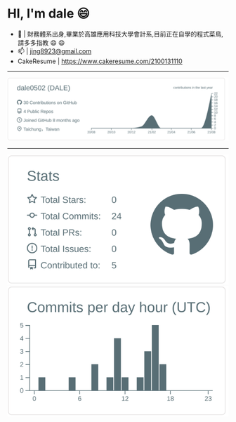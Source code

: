 # HI, I'm dale :smile:

* :pushpin:  | 財務體系出身,畢業於高雄應用科技大學會計系,目前正在自學的程式菜鳥,請多多指教 :smile:  :smile:
* :mailbox:  | jing8923@gmail.com
* CakeResume | https://www.cakeresume.com/2100131110

*** 



[![](https://raw.githubusercontent.com/dale0502/dale0502/master/profile-summary-card-output/default/0-profile-details.svg)](https://github.com/vn7n24fzkq/github-profile-summary-cards)
****
[![](https://raw.githubusercontent.com/dale0502/dale0502/master/profile-summary-card-output/default/3-stats.svg)](https://github.com/vn7n24fzkq/github-profile-summary-cards) [![](https://raw.githubusercontent.com/dale0502/dale0502/master/profile-summary-card-output/default/4-productive-time.svg)](https://github.com/vn7n24fzkq/github-profile-summary-cards)






